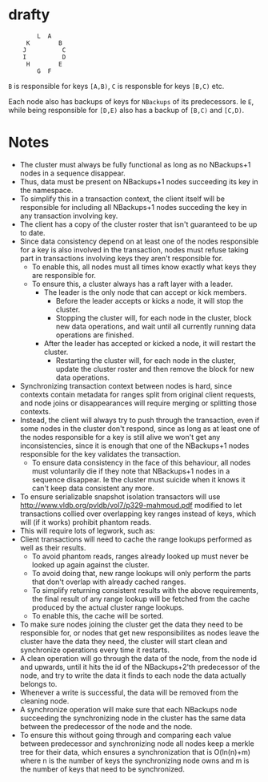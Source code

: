 drafty
======

```
        L  A    
     K        B 
    J          C
    I          D
     H        E 
        G  F     
```

`B` is responsible for keys `[A,B)`, `C` is responsble for keys `[B,C)` etc.

Each node also has backups of keys for `NBackups` of its predecessors. Ie `E`, while being responsible for `[D,E)` also has a backup of `[B,C)` and `[C,D)`.

Notes
======
* The cluster must always be fully functional as long as no NBackups+1 nodes in a sequence disappear.
 * Thus, data must be present on NBackups+1 nodes succeeding its key in the namespace.
 * To simplify this in a transaction context, the client itself will be responsible for including all NBackups+1 nodes succeding the key in any transaction involving key.
  * The client has a copy of the cluster roster that isn't guaranteed to be up to date.
  * Since data consistency depend on at least one of the nodes responsible for a key is also involved in the transaction, nodes must refuse taking part in transactions involving keys they aren't responsible for.
	 * To enable this, all nodes must all times know exactly what keys they are responsible for.
  	* To ensure this, a cluster always has a raft layer with a leader.
	   * The leader is the only node that can accept or kick members.
		 * Before the leader accepts or kicks a node, it will stop the cluster.
		  * Stopping the cluster will, for each node in the cluster, block new data operations, and wait until all currently running data operations are finished.
	   * After the leader has accepted or kicked a node, it will restart the cluster.
		  * Restarting the cluster will, for each node in the cluster, update the cluster roster and then remove the block for new data operations.
 * Synchronizing transaction context between nodes is hard, since contexts contain metadata for ranges split from original client requests, and node joins or disappearances will require merging or splitting those contexts.
  * Instead, the client will always try to push through the transaction, even if some nodes in the cluster don't respond, since as long as at least one of the nodes responsible for a key is still alive we won't get any inconsistencies, since it is enough that one of the NBackups+1 nodes responsible for the key validates the transaction.
	 * To ensure data consistency in the face of this behaviour, all nodes must voluntarily die if they note that NBackups+1 nodes in a sequence disappear. Ie the cluster must suicide when it knows it can't keep data consistent any more.
* To ensure serializable snapshot isolation transactors will use http://www.vldb.org/pvldb/vol7/p329-mahmoud.pdf modified to let transactions collied over overlapping key ranges instead of keys, which will (if it works) prohibit phantom reads.
 * This will require lots of legwork, such as:
  * Client transactions will need to cache the range lookups performed as well as their results.
	 * To avoid phantom reads, ranges already looked up must never be looked up again against the cluster.
	 * To avoid doing that, new range lookups will only perform the parts that don't overlap with already cached ranges.
	 * To simplify returning consistent results with the above requirements, the final result of any range lookup will be fetched from the cache produced by the actual cluster range lookups.
	 * To enable this, the cache will be sorted. 
* To make sure nodes joining the cluster get the data they need to be responsible for, or nodes that get new responsibilites as nodes leave the cluster have the data they need, the cluster will start clean and synchronize operations every time it restarts.
 * A clean operation will go through the data of the node, from the node id and upwards, until it hits the id of the NBackups+2'th predecessor of the node, and try to write the data it finds to each node the data actually belongs to.
  * Whenever a write is successful, the data will be removed from the cleaning node.
 * A synchronize operation will make sure that each NBackups node succeeding the synchronizing node in the cluster has the same data between the predecessor of the node and the node.
  * To ensure this without going through and comparing each value between predecessor and synchronizing node all nodes keep a merkle tree for their data, which ensures a synchronization that is O(ln(n)+m) where n is the number of keys the synchronizing node owns and m is the number of keys that need to be synchronized.

